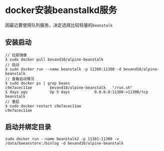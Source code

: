 # docker安装beanstalkd服务

因最近要使用队列服务，决定选择比较轻量的`beanstalk`

## 安装启动
```
// 拉取镜像
$ sudo docker pull bevand10/alpine-beanstalk
// 启动
$ sudo docker run --name beanstalk -p 11300:11300 -d bevand10/alpine-beanstalk
// 查看启动情况
$ sudo docker ps | grep beans
c9e7acec11ae        bevand10/alpine-beanstalk   "/run.sh"                5 days ago          Up 5 days           0.0.0.0:11300->11300/tcp   beanstalk
// 重启
$ sudo docker restart c9e7acec11ae
c9e7acec11ae
```

## 启动并绑定目录
```
sudo docker run --name beanstalk2 -p 11301:11300 -v /data/baeanstore:/binlog -d bevand10/alpine-beanstalk
```